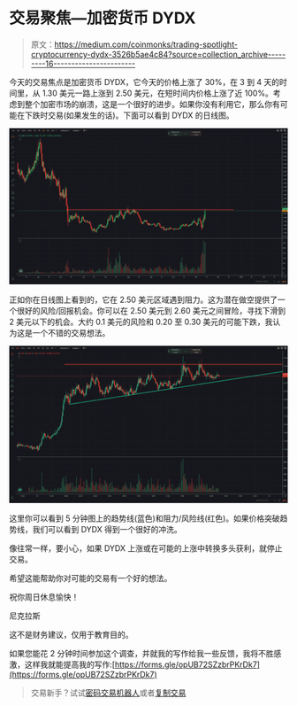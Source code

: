 # 交易聚焦—加密货币 DYDX

> 原文：<https://medium.com/coinmonks/trading-spotlight-cryptocurrency-dydx-3526b5ae4c84?source=collection_archive---------16----------------------->

今天的交易焦点是加密货币 DYDX，它今天的价格上涨了 30%，在 3 到 4 天的时间里，从 1.30 美元一路上涨到 2.50 美元，在短时间内价格上涨了近 100%。考虑到整个加密市场的崩溃，这是一个很好的进步。如果你没有利用它，那么你有可能在下跌时交易(如果发生的话)。下面可以看到 DYDX 的日线图。

![](img/37ed4ed61a7a284667bb95d88ec62899.png)

正如你在日线图上看到的，它在 2.50 美元区域遇到阻力。这为潜在做空提供了一个很好的风险/回报机会。你可以在 2.50 美元到 2.60 美元之间冒险，寻找下滑到 2 美元以下的机会。大约 0.1 美元的风险和 0.20 至 0.30 美元的可能下跌，我认为这是一个不错的交易想法。

![](img/763edddb8a04a14d9e5afbfabed44341.png)

这里你可以看到 5 分钟图上的趋势线(蓝色)和阻力/风险线(红色)。如果价格突破趋势线，我们可以看到 DYDX 得到一个很好的冲洗。

像往常一样，要小心，如果 DYDX 上涨或在可能的上涨中转换多头获利，就停止交易。

希望这能帮助你对可能的交易有一个好的想法。

祝你周日休息愉快！

尼克拉斯

这不是财务建议，仅用于教育目的。

如果您能花 2 分钟时间参加这个调查，并就我的写作给我一些反馈，我将不胜感激，这样我就能提高我的写作:[https://forms.gle/opUB72SZzbrPKrDk7](https://forms.gle/opUB72SZzbrPKrDk7)

> 交易新手？试试[密码交易机器人](/coinmonks/crypto-trading-bot-c2ffce8acb2a)或者[复制交易](/coinmonks/top-10-crypto-copy-trading-platforms-for-beginners-d0c37c7d698c)